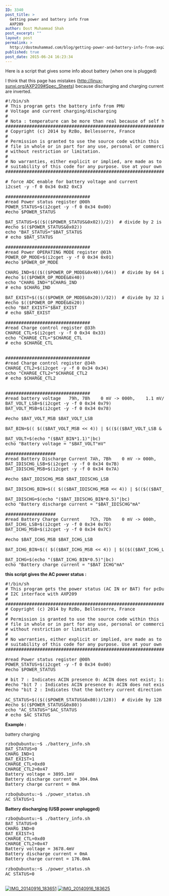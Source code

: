 ```yaml
---
ID: 3340
post_title: >
  Getting power and battery info from
  AXP209
author: Dost Muhammad Shah
post_excerpt: ""
layout: post
permalink: >
  http://dostmuhammad.com/blog/getting-power-and-battery-info-from-axp209/
published: true
post_date: 2015-06-24 16:23:34
---
```

Here is a script that gives some info about battery (when one is plugged)

I think that this page has mistakes (<a href="http://linux-sunxi.org/AXP209#Spec_Sheets">http://linux-sunxi.org/AXP209#Spec_Sheets</a>) because discharging and charging current are inverted.
<pre>#!/bin/sh
# This program gets the battery info from PMU
# Voltage and current charging/discharging
#
# Nota : temperature can be more than real because of self heating
#######################################################################
# Copyright (c) 2014 by RzBo, Bellesserre, France
#
# Permission is granted to use the source code within this
# file in whole or in part for any use, personal or commercial,
# without restriction or limitation.
#
# No warranties, either explicit or implied, are made as to the
# suitability of this code for any purpose. Use at your own risk.
#######################################################################

# force ADC enable for battery voltage and current
i2cset -y -f 0 0x34 0x82 0xC3

################################
#read Power status register @00h
POWER_STATUS=$(i2cget -y -f 0 0x34 0x00)
#echo $POWER_STATUS

BAT_STATUS=$(($(($POWER_STATUS&amp;0x02))/2))  # divide by 2 is like shifting rigth 1 times
#echo $(($POWER_STATUS&amp;0x02))
echo "BAT_STATUS="$BAT_STATUS
# echo $BAT_STATUS

################################
#read Power OPERATING MODE register @01h
POWER_OP_MODE=$(i2cget -y -f 0 0x34 0x01)
#echo $POWER_OP_MODE

CHARG_IND=$(($(($POWER_OP_MODE&amp;0x40))/64))  # divide by 64 is like shifting rigth 6 times
#echo $(($POWER_OP_MODE&amp;0x40))
echo "CHARG_IND="$CHARG_IND
# echo $CHARG_IND

BAT_EXIST=$(($(($POWER_OP_MODE&amp;0x20))/32))  # divide by 32 is like shifting rigth 5 times
#echo $(($POWER_OP_MODE&amp;0x20))
echo "BAT_EXIST="$BAT_EXIST
# echo $BAT_EXIST

################################
#read Charge control register @33h
CHARGE_CTL=$(i2cget -y -f 0 0x34 0x33)
echo "CHARGE_CTL="$CHARGE_CTL
# echo $CHARGE_CTL


################################
#read Charge control register @34h
CHARGE_CTL2=$(i2cget -y -f 0 0x34 0x34)
echo "CHARGE_CTL2="$CHARGE_CTL2
# echo $CHARGE_CTL2


################################
#read battery voltage	79h, 78h	0 mV -&gt; 000h,	1.1 mV/bit	FFFh -&gt; 4.5045 V
BAT_VOLT_LSB=$(i2cget -y -f 0 0x34 0x79)
BAT_VOLT_MSB=$(i2cget -y -f 0 0x34 0x78)

#echo $BAT_VOLT_MSB $BAT_VOLT_LSB

BAT_BIN=$(( $(($BAT_VOLT_MSB &lt;&lt; 4)) | $(($(($BAT_VOLT_LSB &amp; 0xF0)) &gt;&gt; 4)) ))

BAT_VOLT=$(echo "($BAT_BIN*1.1)"|bc)
echo "Battery voltage = "$BAT_VOLT"mV"

###################
#read Battery Discharge Current	7Ah, 7Bh	0 mV -&gt; 000h,	0.5 mA/bit	FFFh -&gt; 4.095 V
BAT_IDISCHG_LSB=$(i2cget -y -f 0 0x34 0x7B)
BAT_IDISCHG_MSB=$(i2cget -y -f 0 0x34 0x7A)

#echo $BAT_IDISCHG_MSB $BAT_IDISCHG_LSB

BAT_IDISCHG_BIN=$(( $(($BAT_IDISCHG_MSB &lt;&lt; 4)) | $(($(($BAT_IDISCHG_LSB &amp; 0xF0)) &gt;&gt; 4)) ))

BAT_IDISCHG=$(echo "($BAT_IDISCHG_BIN*0.5)"|bc)
echo "Battery discharge current = "$BAT_IDISCHG"mA"

###################
#read Battery Charge Current	7Ch, 7Dh	0 mV -&gt; 000h,	0.5 mA/bit	FFFh -&gt; 4.095 V
BAT_ICHG_LSB=$(i2cget -y -f 0 0x34 0x7D)
BAT_ICHG_MSB=$(i2cget -y -f 0 0x34 0x7C)

#echo $BAT_ICHG_MSB $BAT_ICHG_LSB

BAT_ICHG_BIN=$(( $(($BAT_ICHG_MSB &lt;&lt; 4)) | $(($(($BAT_ICHG_LSB &amp; 0xF0)) &gt;&gt; 4)) ))

BAT_ICHG=$(echo "($BAT_ICHG_BIN*0.5)"|bc)
echo "Battery charge current = "$BAT_ICHG"mA"
</pre>
<strong>this script gives the AC power status :</strong>
<pre>#!/bin/sh
# This program gets the power status (AC IN or BAT) for pcDuino3
# I2C interface with AXP209
#
#######################################################################
# Copyright (c) 2014 by RzBo, Bellesserre, France
#
# Permission is granted to use the source code within this
# file in whole or in part for any use, personal or commercial,
# without restriction or limitation.
#
# No warranties, either explicit or implied, are made as to the
# suitability of this code for any purpose. Use at your own risk.
#######################################################################

#read Power status register @00h
POWER_STATUS=$(i2cget -y -f 0 0x34 0x00)
#echo $POWER_STATUS

# bit 7 : Indicates ACIN presence 0: ACIN does not exist; 1: ACIN present
#echo "bit 7 : Indicates ACIN presence 0: ACIN does not exist; 1: ACIN present"
#echo "bit 2 : Indicates that the battery current direction 0: battery discharge; 1: The battery is charged"

AC_STATUS=$(($(($POWER_STATUS&amp;0x80))/128))  # divide by 128 is like shifting rigth 8 times
#echo $(($POWER_STATUS&amp;0x80))
echo "AC_STATUS="$AC_STATUS
# echo $AC_STATUS
</pre>
<strong>Example :</strong>

battery charging
<pre>rzbo@ubuntu:~$ ./battery_info.sh
BAT_STATUS=0
CHARG_IND=1
BAT_EXIST=1
CHARGE_CTL=0xd0
CHARGE_CTL2=0x47
Battery voltage = 3895.1mV
Battery discharge current = 304.0mA
Battery charge current = 0mA

rzbo@ubuntu:~$ ./power_status.sh
AC_STATUS=1</pre>
<strong>Battery discharging (USB power unplugged)</strong>
<pre>rzbo@ubuntu:~$ ./battery_info.sh
BAT_STATUS=0
CHARG_IND=0
BAT_EXIST=1
CHARGE_CTL=0xd0
CHARGE_CTL2=0x47
Battery voltage = 3678.4mV
Battery discharge current = 0mA
Battery charge current = 176.0mA

rzbo@ubuntu:~$ ./power_status.sh
AC_STATUS=0</pre>
<h2></h2>
<a href="http://dostmuhammad.com/wp-content/uploads/2015/06/IMG_20140916_183651.jpg"><img class="alignnone size-medium wp-image-3345" src="http://dostmuhammad.com/wp-content/uploads/2015/06/IMG_20140916_183651-300x168.jpg" alt="IMG_20140916_183651" /></a> <a href="http://dostmuhammad.com/wp-content/uploads/2015/06/IMG_20140916_183625.jpg"><img class="alignnone size-medium wp-image-3346" src="http://dostmuhammad.com/wp-content/uploads/2015/06/IMG_20140916_183625-225x300.jpg" alt="IMG_20140916_183625" /></a>